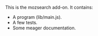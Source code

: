 This is the mozsearch add-on.  It contains:

* A program (lib/main.js).
* A few tests.
* Some meager documentation.
